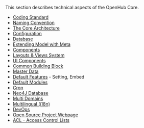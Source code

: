 This section describes technical aspects of the OpenHub Core.
  * [Coding Standard](Coding-Standard)
  * [Naming Convention](Naming-Convention)
  * [The Core Architecture](The-Core-Architecture)
  * [Configuration](Configuration)
  * [Database](Database)
  * [Extending Model with Meta](Extending-Model-Meta)
  * [Components](Components)
  * [Layouts & Views System](Layouts-and-Views-System)
  * [UI Components](UI-Components)
  * [Common Building Block](Common-Building-Block)
  * [Master Data](Master-Data)
  * [Default Features](Default-Features) - Setting, Embed
  * [Default Modules](Default-Modules)
  * [Cron](Cron-Commands)
  * [Neo4J Database](Neo4J-Database)
  * [Multi Domains](Multi-Domains)
  * [Multilingual (i18n)](i18n)
  * [DevOps](DevOps)
  * [Open Source Project Webpage](Project-Webpage)
  * [ACL - Access Control Lists](ACL)

